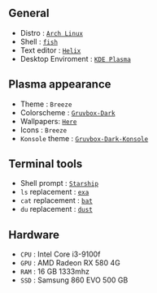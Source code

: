 ## General
- Distro : [`Arch Linux`](https://archlinux.org/)
- Shell : [`fish`](https://fishshell.com/)
- Text editor : [`Helix`](https://helix-editor.com/)
- Desktop Enviroment : [`KDE Plasma`](https://kde.org/)

## Plasma appearance
- Theme : `Breeze`
- Colorscheme : [`Gruvbox-Dark`](https://github.com/arslee07/dotfiles/blob/main/Gruvbox-Dark.colors)
- Wallpapers: [`Here`](https://github.com/arslee07/dotfiles/blob/main/wallpapers)
- Icons : `Breeze`
- `Konsole` theme : [`Gruvbox-Dark-Konsole`](https://github.com/arslee07/dotfiles/blob/main/Gruvbox-Dark-Konsole.colorscheme)

## Terminal tools
- Shell prompt : [`Starship`](https://starship.rs/)
- `ls` replacement : [`exa`](https://github.com/ogham/exa)
- `cat` replacement : [`bat`](https://github.com/sharkdp/bat)
- `du` replacement : [`dust`](https://github.com/bootandy/dust)

## Hardware
- `CPU` : Intel Core i3-9100f
- `GPU` : AMD Radeon RX 580 4G
- `RAM` : 16 GB 1333mhz
- `SSD` : Samsung 860 EVO 500 GB